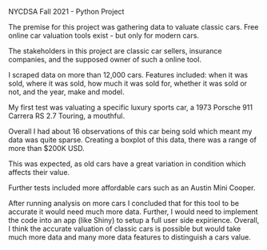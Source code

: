 NYCDSA Fall 2021 - Python Project

The premise for this project was gathering data to valuate classic cars. Free online car valuation tools exist - but only for modern cars.

The stakeholders in this project are classic car sellers, insurance companies, and the supposed owner of such a online tool.

I scraped data on more than 12,000 cars. Features included: when it was sold, where it was sold, how much it was sold for, whether it was sold
or not, and the year, make and model. 

My first test was valuating a specific luxury sports car, a 1973 Porsche 911 Carrera RS 2.7 Touring, a mouthful. 

Overall I had about 16 observations of this car being sold which meant my data was quite sparse. Creating a boxplot of this data, there was a range of more than $200K USD. 

This was expected, as old cars have a great variation in condition which affects their value.

Further tests included more affordable cars such as an Austin Mini Cooper. 

After running analysis on more cars I concluded that for this tool to be accurate it would need much more data. Further, I would need to implement the code
into an app (like Shiny) to setup a full user side expirience. Overall, I think the accurate valuation of classic cars is possible but would take much more data
and many more data features to distinguish a cars value. 
